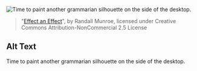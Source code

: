 ![Time to paint another grammarian silhouette on the side of the desktop.](https://imgs.xkcd.com/comics/effect_an_effect.png)
> "[Effect an Effect](https://xkcd.com/326/)", by Randall Munroe, licensed under Creative Commons Attribution-NonCommercial 2.5 License

## Alt Text
Time to paint another grammarian silhouette on the side of the desktop.
